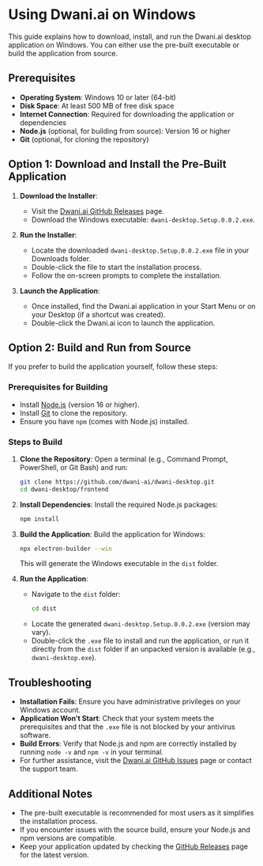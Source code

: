 # Using Dwani.ai on Windows

This guide explains how to download, install, and run the Dwani.ai desktop application on Windows. You can either use the pre-built executable or build the application from source.

## Prerequisites

- **Operating System**: Windows 10 or later (64-bit)
- **Disk Space**: At least 500 MB of free disk space
- **Internet Connection**: Required for downloading the application or dependencies
- **Node.js** (optional, for building from source): Version 16 or higher
- **Git** (optional, for cloning the repository)

## Option 1: Download and Install the Pre-Built Application

1. **Download the Installer**:
   - Visit the [Dwani.ai GitHub Releases](https://github.com/dwani-ai/dwani-desktop/releases/download/v0.0.2/dwani-desktop.Setup.0.0.2.exe) page.
   - Download the Windows executable: `dwani-desktop.Setup.0.0.2.exe`.

2. **Run the Installer**:
   - Locate the downloaded `dwani-desktop.Setup.0.0.2.exe` file in your Downloads folder.
   - Double-click the file to start the installation process.
   - Follow the on-screen prompts to complete the installation.

3. **Launch the Application**:
   - Once installed, find the Dwani.ai application in your Start Menu or on your Desktop (if a shortcut was created).
   - Double-click the Dwani.ai icon to launch the application.

## Option 2: Build and Run from Source

If you prefer to build the application yourself, follow these steps:

### Prerequisites for Building
- Install [Node.js](https://nodejs.org/) (version 16 or higher).
- Install [Git](https://git-scm.com/downloads) to clone the repository.
- Ensure you have `npm` (comes with Node.js) installed.

### Steps to Build

1. **Clone the Repository**:
   Open a terminal (e.g., Command Prompt, PowerShell, or Git Bash) and run:
   ```bash
   git clone https://github.com/dwani-ai/dwani-desktop.git
   cd dwani-desktop/frontend
   ```

2. **Install Dependencies**:
   Install the required Node.js packages:
   ```bash
   npm install
   ```

3. **Build the Application**:
   Build the application for Windows:
   ```bash
   npx electron-builder --win
   ```
   This will generate the Windows executable in the `dist` folder.

4. **Run the Application**:
   - Navigate to the `dist` folder:
     ```bash
     cd dist
     ```
   - Locate the generated `dwani-desktop.Setup.0.0.2.exe` (version may vary).
   - Double-click the `.exe` file to install and run the application, or run it directly from the `dist` folder if an unpacked version is available (e.g., `dwani-desktop.exe`).

## Troubleshooting

- **Installation Fails**: Ensure you have administrative privileges on your Windows account.
- **Application Won’t Start**: Check that your system meets the prerequisites and that the `.exe` file is not blocked by your antivirus software.
- **Build Errors**: Verify that Node.js and npm are correctly installed by running `node -v` and `npm -v` in your terminal.
- For further assistance, visit the [Dwani.ai GitHub Issues](https://github.com/dwani-ai/dwani-desktop/issues) page or contact the support team.

## Additional Notes

- The pre-built executable is recommended for most users as it simplifies the installation process.
- If you encounter issues with the source build, ensure your Node.js and npm versions are compatible.
- Keep your application updated by checking the [GitHub Releases](https://github.com/dwani-ai/dwani-desktop/releases) page for the latest version.